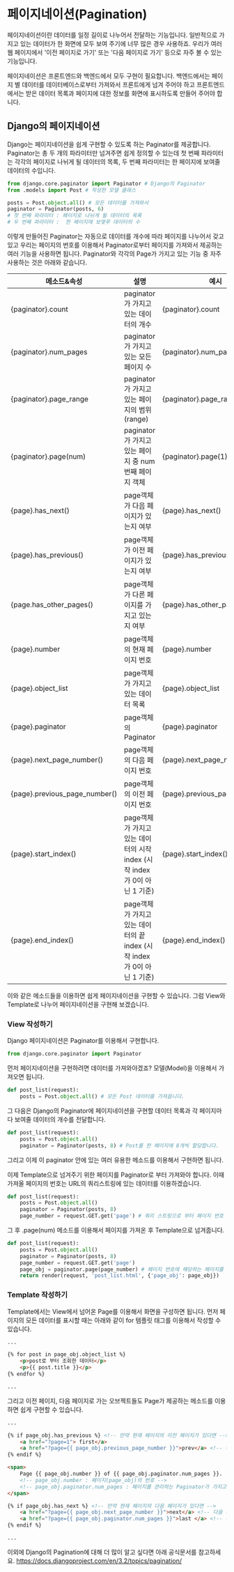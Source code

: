 # 페이지네이션(Pagination)

페이지네이션이란 데이터를 일정 길이로 나누어서 전달하는 기능입니다. 일반적으로 가지고 있는 데이터가 한 화면에 모두 보여 주기에 너무 많은 경우 사용하죠. 우리가 여러 웹 페이지에서 '이전 페이지로 가기' 또는  '다음 페이지로 가기' 등으로 자주 볼 수 있는 기능입니다.

페이지네이션은 프론트엔드와 백엔드에서 모두 구현이 필요합니다. 백엔드에서는 페이지 별 데이터를 데이터베이스로부터 가져와서 프론트에게 넘겨 주어야 하고 프론트엔드에서는 받은 데이터 목록과 페이지에 대한 정보를 화면에 표시하도록 만들어 주어야 합니다.

## Django의 페이지네이션

Django는 페이지네이션을 쉽게 구현할 수 있도록 하는 Paginator를 제공합니다. Paginator는 총 두 개의 파라미터만 넘겨주면 쉽게 정의할 수 있는데 첫 번째 파라미터는 각각의 페이지로 나뉘게 될 데이터의 목록, 두 번째 파라미터는 한 페이지에 보여줄 데이터의 수입니다.

```python
from django.core.paginator import Paginator # Django의 Paginator
from .models import Post # 작성한 모델 클래스

posts = Post.object.all() # 모든 데이터를 가져와서
paginator = Paginator(posts, 6) 
# 첫 번째 파라미터 : 페이지로 나뉘게 될 데이터의 목록
# 두 번째 파라미터 :  한 페이지에 보옂루 데이터의 수
```

이렇게 만들어진 Paginator는 자동으로 데이터를 개수에 따라 페이지를 나누어서 갖고 있고 우리는 페이지의 번호를 이용해서 Paginator로부터 페이지를 가져와서 제공하는 여러 기능을 사용하면 됩니다. Paginator와 각각의 Page가 가지고 있는 기능 중 자주 사용하는 것은 아래와 같습니다.

| 메소드&속성                   | 설명                                                         | 예시                          |
| ----------------------------- | ------------------------------------------------------------ | ----------------------------- |
| {paginator}.count             | paginator가 가지고 있는 데이터의 개수                        | {paginator}.count             |
| {paginator}.num_pages         | paginator가 가지고 있는 모든 페이지 수                       | {paginator}.num_pages         |
| {paginator}.page_range        | paginator가 가지고 있는 페이지의 범위(range)                 | {paginator}.page_range        |
| {paginator}.page(num)         | paginator가 가지고 있는 페이지 중 num번째 페이지 객체        | {paginator}.page(1)           |
| {page}.has_next()             | page객체가 다음 페이지가 있는지 여부                         | {page}.has_next()             |
| {page}.has_previous()         | page객체가 이전 페이지가 있는지 여부                         | {page}.has_previous()         |
| {page.has_other_pages()       | page객체가 다른 페이지를 가지고 있는지 여부                  | {page}.has_other_pages()      |
| {page}.number                 | page객체의 현재 페이지 번호                                  | {page}.number                 |
| {page}.object_list            | page객체가 가지고 있는 데이터 목록                           | {page}.object_list            |
| {page}.paginator              | page객체의 Paginator                                         | {page}.paginator              |
| {page}.next_page_number()     | page객체의 다음 페이지 번호                                  | {page}.next_page_number()     |
| {page}.previous_page_number() | page객체의 이전 페이지 번호                                  | {page}.previous_page_number() |
| {page}.start_index()          | page객체가 가지고 있는 데이터의 시작 index (시작 index가 0이 아닌 1 기준) | {page}.start_index()          |
| {page}.end_index()            | page객체가 가지고 있는 데이터의 끝 index (시작 index가 0이 아닌 1 기준) | {page}.end_index()            |

이와 같은 메소드들을 이용하면 쉽게 페이지네이션을 구현할 수 있습니다. 그럼 View와 Template로 나누어 페이지네이션을 구현해 보겠습니다.

### View 작성하기

Django 페이지네이션은 Paginator를 이용해서 구현합니다.

```python
from django.core.paginator import Paginator
```

먼저 페이지네이션을 구현하려면 데이터를 가져와야겠죠? 모델(Model)을 이용해서 가져오면 됩니다.

```python
def post_list(request):
    posts = Post.object.all() # 모든 Post 데이터를 가져옵니다.
```

그 다음은 Django의 Paginator에 페이지네이션을 구현할 데이터 목록과 각 페이지마다 보여줄 데이터의 개수를 전달합니다.

```python
def post_list(request):
    posts = Post.object.all() 
    paginator = Paginator(posts, 8) # Post를 한 페이지에 8개씩 할당합니다.
```

그리고 이제 이 paginator 안에 있는 여러 유용한 메소드를 이용해서 구현하면 됩니다.

이제 Template으로 넘겨주기 위한 페이지를 Paginator로 부터 가져와야 합니다. 이때 가져올 페이지의 번호는 URL의 쿼리스트링에 있는 데이터를 이용하겠습니다.

```python
def post_list(request):
    posts = Post.object.all() 
    paginator = Paginator(posts, 8)
    page_number = request.GET.get('page') # 쿼리 스트링으로 부터 페이지 번호 조회
```

그 후 .page(num) 메소드를 이용해서 페이지를 가져온 후 Template으로 넘겨줍니다.

```python
def post_list(request):
    posts = Post.object.all() 
    paginator = Paginator(posts, 8)
    page_number = request.GET.get('page')
    page_obj = paginator.page(page_number) # 페이지 번호에 해당하는 페이지를 가져옴
    return render(request, 'post_list.html', {'page_obj': page_obj})
```

### Template 작성하기

Template에서는 View에서 넘어온 Page를 이용해서 화면을 구성하면 됩니다. 먼저 페이지의 모든 데이터를 표시할 때는 아래와 같이 for 템플릿 태그를 이용해서 작성할 수 있습니다.

```html
...

{% for post in page_obj.object_list %}
    <p>post로 부터 조회한 데이터</p>
    <p>{{ post.title }}</p>
{% endfor %}

...
```

그리고 이전 페이지, 다음 페이지로 가는 오브젝트들도 Page가 제공하는 메소드를 이용하면 쉽게 구현할 수 있습니다.

```html
...

{% if page_obj.has_previous %} <!-- 만약 현재 페이지의 이전 페이지가 있다면 -->
    <a href="?page=1"> first</a>
    <a href="?page={{ page_obj.previous_page_number }}">prev</a> <!-- 이전 페이지 번호 -->
{% endif %}

<span>
    Page {{ page_obj.number }} of {{ page_obj.paginator.num_pages }}.
    <!-- page_obj.number : 페이지(page_obj)의 번호 -->
    <!-- page_obj.paginator.num_pages : 페이지를 관리하는 Paginator가 가지고 있는 전체 페이지 수 -->
</span>

{% if page_obj.has_next %} <!-- 만약 현재 페이지의 다음 페이지가 있다면 -->
    <a href="?page={{ page_obj.next_page_number }}">next</a> <!-- 다음 페이지 번호 -->
    <a href="?page={{ page_obj.paginator.num_pages }}">last </a> <!-- 전체 페이지의 개수 = 마지막 페이지 번호 -->
{% endif %}

...
```

이외에 Django의 Pagination에 대해 더 많이 알고 싶다면 아래 공식문서를 참고하세요. https://docs.djangoproject.com/en/3.2/topics/pagination/